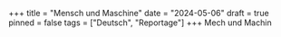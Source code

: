 +++
title = "Mensch und Maschine"
date = "2024-05-06"
draft = true
pinned = false
tags = ["Deutsch", "Reportage"]
+++
Mech und Machin